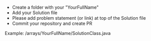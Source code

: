 
- Create a folder with your "YourFullName"
- Add your Solution file
- Please add problem statement (or link) at top of the Solution file
- Commit your repository and create PR

Example: /arrays/YourFullName/SolutionClass.java